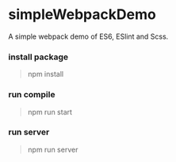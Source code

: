 # simpleWebpackDemo
A simple webpack demo of ES6, ESlint and Scss.
### install package
> npm install
### run compile
> npm run start
### run server
> npm run server
